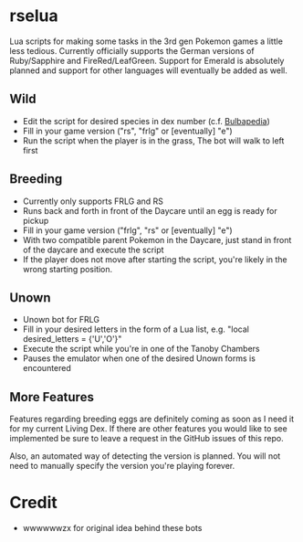 # rselua
Lua scripts for making some tasks in the 3rd gen Pokemon games a little less tedious.
Currently officially supports the German versions of Ruby/Sapphire and FireRed/LeafGreen.
Support for Emerald is absolutely planned and support for other languages will eventually be added as well.

## Wild
- Edit the script for desired species in dex number (c.f. [Bulbapedia](https://bulbapedia.bulbagarden.net/wiki/List_of_Pok%C3%A9mon_by_index_number_(Generation_III)))
- Fill in your game version ("rs", "frlg" or [eventually] "e")
- Run the script when the player is in the grass, The bot will walk to left first

## Breeding
- Currently only supports FRLG and RS
- Runs back and forth in front of the Daycare until an egg is ready for pickup
- Fill in your game version ("frlg", "rs" or [eventually] "e")
- With two compatible parent Pokemon in the Daycare, just stand in front of the daycare and execute the script
- If the player does not move after starting the script, you're likely in the wrong starting position.

## Unown
- Unown bot for FRLG
- Fill in your desired letters in the form of a Lua list, e.g. "local desired_letters = {'U','O'}"
- Execute the script while you're in one of the Tanoby Chambers
- Pauses the emulator when one of the desired Unown forms is encountered

## More Features
Features regarding breeding eggs are definitely coming as soon as I need it for my current Living Dex.
If there are other features you would like to see implemented be sure to leave a request in the GitHub issues of this repo.

Also, an automated way of detecting the version is planned. You will not need to manually specify the version you're playing forever.

# Credit
- wwwwwwzx for original idea behind these bots
